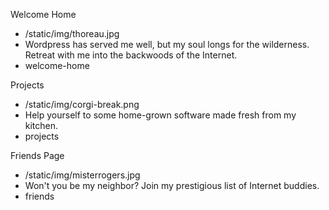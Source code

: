 Welcome Home

* /static/img/thoreau.jpg
* Wordpress has served me well, but my soul longs for the wilderness.  Retreat with me into the backwoods of the Internet.
* welcome-home

Projects

* /static/img/corgi-break.png
* Help yourself to some home-grown software made fresh from my kitchen.
* projects

Friends Page

* /static/img/misterrogers.jpg
* Won't you be my neighbor?  Join my prestigious list of Internet buddies.
* friends
